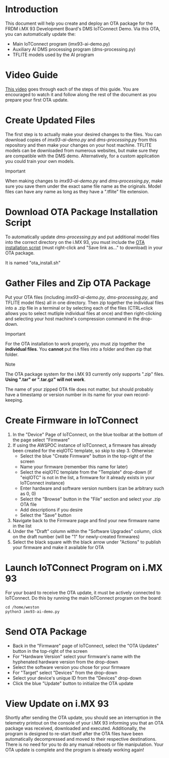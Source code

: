 # Introduction
This document will help you create and deploy an OTA package for the FRDM i.MX 93 Development Board's DMS IoTConnect Demo. Via this OTA, you can automatically update the:
* Main IoTConnect program (imx93-ai-demo.py)
* Auxiliary AI DMS processing program (dms-processing.py)
* TFLITE models used by the AI program

# Video Guide
[This video](https://www.youtube.com/watch?v=mMbipWsXlpM) goes through each of the steps of this guide. You are encouraged to watch it and follow along the rest of the document as you prepare your first OTA update.

# Create Updated Files
The first step is to actually make your desired changes to the files. You can download copies of *imx93-ai-demo.py* and *dms-processing.py* from this repository and then make your changes on your host machine. TFLITE models can be downloaded from numerous websites, but make sure they are compatible with the DMS demo. Alternatively, for a custom application you could train your own models.
>[!IMPORTANT]
>When making changes to *imx93-ai-demo.py* and *dms-processing.py*, make sure you save them under the exact same file name as the originals. Model files can have any name as long as they have a ".tflite" file extension.

# Download OTA Package Installation Script
To automatically update *dms-processing.py* and put additional model files into the correct directory on the i.MX 93, you must include the [OTA installation script](https://github.com/avnet-iotconnect/iotc-python-lite-sdk-demos/blob/main/nxp-frdm-imx-93/dms-demo/scripts/ota_install.sh?raw=1) (must right-click and "Save link as..." to download) in your OTA package. 

It is named "ota_install.sh"

# Gather Files and Zip OTA Package
Put your OTA files (including *imx93-ai-demo.py*, *dms-processing.py*, and TFLITE model files) all in one directory. Then zip together the individual files into a .zip file in a terminal or by selecting each of the files (CTRL+click allows you to select mutliple individual files at once) and then right-clicking and selecting your host machine's compression command in the drop-down.
>[!IMPORTANT]
>For the OTA installation to work properly, you must zip together the **individual files**. You **cannot** put the files into a folder and then zip that folder.

>[!NOTE]
>The OTA package system for the i.MX 93 currently only supports ".zip" files. **Using ".tar" or ".tar.gz" will not work**.

The name of your zipped OTA file does not matter, but should probably have a timestamp or version number in its name for your own record-keeping.

# Create Firmware in IoTConnect
1) In the "Device" Page of IoTConnect, on the blue toolbar at the bottom of the page select "Firmware"
2) If using the AWSPOC instance of IoTConnect, a firmware has already been created for the eiqIOTC template, so skip to step 3. Otherwise:
   * Select the blue "Create Firmware" button in the top-right of the screen
   * Name your firmware (remember this name for later)
   * Select the eiqIOTC template from the "Template" drop-down (if "eiqIOTC" is not in the list, a firmware for it already exists in your IoTConnect instance)
   * Enter hardware and software version numbers (can be arbitrary such as 0, 0)
   * Select the "Browse" button in the "File" section and select your .zip OTA file
   * Add descriptions if you desire
   * Select the "Save" button
3) Navigate back to the Firmware page and find your new firmware name in the list
4) Under the "Draft" column within the "Software Upgrades" column, click on the draft number (will be "1" for newly-created firmwares)
5) Select the black square with the black arrow under "Actions" to publish your firmware and make it available for OTA

# Launch IoTConnect Program on i.MX 93
For your board to receive the OTA update, it must be actively connected to IoTConnect. Do this by running the main IoTConnect program on the board:
```
cd /home/weston
python3 imx93-ai-demo.py
```

# Send OTA Package
* Back in the "Firmware" page of IoTConnect, select the "OTA Updates" button in the top-right of the screen
* For "Hardware Version" select your firmware's name with the hyphenated hardware version from the drop-down
* Select the software version you chose for your firmware
* For "Target" select "Devices" from the drop-down
* Select your device's unique ID from the "Devices" drop-down
* Click the blue "Update" button to initialize the OTA update

# View Update on i.MX 93
Shortly after sending the OTA update, you should see an interruption in the telemetry printout on the console of your i.MX 93 informing you that an OTA package was received, downloaded and executed. Additionally, the program is designed to re-start itself after the OTA files have been automatically decompressed and moved to their respective destinations. There is no need for you to do any manual reboots or file manipulation. Your OTA update is complete and the program is already working again!
